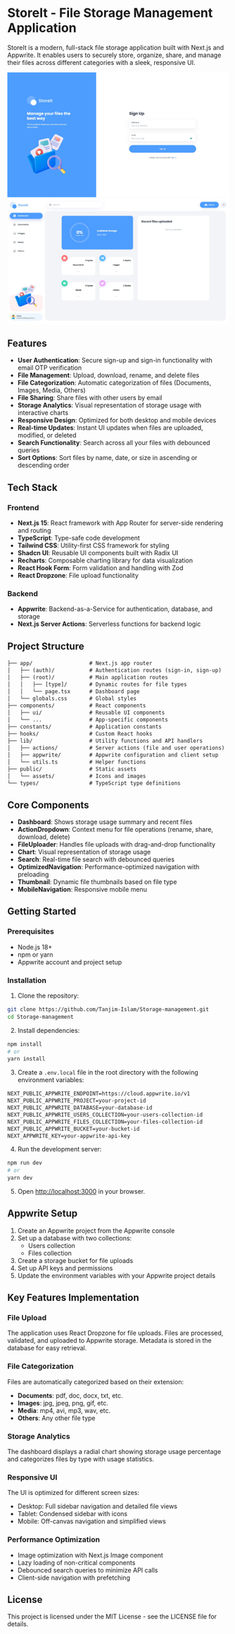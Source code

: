 # StoreIt - File Storage Management Application

StoreIt is a modern, full-stack file storage application built with Next.js and Appwrite. It enables users to securely store, organize, share, and manage their files across different categories with a sleek, responsive UI.

![StoreIt Dashboard](./public/ss1.jpg)
![StoreIt File Management](./public/ss2.jpg)

## Features

- **User Authentication**: Secure sign-up and sign-in functionality with email OTP verification
- **File Management**: Upload, download, rename, and delete files
- **File Categorization**: Automatic categorization of files (Documents, Images, Media, Others)
- **File Sharing**: Share files with other users by email
- **Storage Analytics**: Visual representation of storage usage with interactive charts
- **Responsive Design**: Optimized for both desktop and mobile devices
- **Real-time Updates**: Instant UI updates when files are uploaded, modified, or deleted
- **Search Functionality**: Search across all your files with debounced queries
- **Sort Options**: Sort files by name, date, or size in ascending or descending order

## Tech Stack

### Frontend
- **Next.js 15**: React framework with App Router for server-side rendering and routing
- **TypeScript**: Type-safe code development
- **Tailwind CSS**: Utility-first CSS framework for styling
- **Shadcn UI**: Reusable UI components built with Radix UI
- **Recharts**: Composable charting library for data visualization
- **React Hook Form**: Form validation and handling with Zod
- **React Dropzone**: File upload functionality

### Backend
- **Appwrite**: Backend-as-a-Service for authentication, database, and storage
- **Next.js Server Actions**: Serverless functions for backend logic

## Project Structure

```
├── app/                  # Next.js app router
│   ├── (auth)/           # Authentication routes (sign-in, sign-up)
│   ├── (root)/           # Main application routes
│   │   ├── [type]/       # Dynamic routes for file types
│   │   └── page.tsx      # Dashboard page
│   └── globals.css       # Global styles
├── components/           # React components
│   ├── ui/               # Reusable UI components
│   └── ...               # App-specific components
├── constants/            # Application constants
├── hooks/                # Custom React hooks
├── lib/                  # Utility functions and API handlers
│   ├── actions/          # Server actions (file and user operations)
│   ├── appwrite/         # Appwrite configuration and client setup
│   └── utils.ts          # Helper functions
├── public/               # Static assets
│   └── assets/           # Icons and images
└── types/                # TypeScript type definitions
```

## Core Components

- **Dashboard**: Shows storage usage summary and recent files
- **ActionDropdown**: Context menu for file operations (rename, share, download, delete)
- **FileUploader**: Handles file uploads with drag-and-drop functionality
- **Chart**: Visual representation of storage usage
- **Search**: Real-time file search with debounced queries
- **OptimizedNavigation**: Performance-optimized navigation with preloading
- **Thumbnail**: Dynamic file thumbnails based on file type
- **MobileNavigation**: Responsive mobile menu

## Getting Started

### Prerequisites

- Node.js 18+ 
- npm or yarn
- Appwrite account and project setup

### Installation

1. Clone the repository:

```bash
git clone https://github.com/Tanjim-Islam/Storage-management.git
cd Storage-management
```

2. Install dependencies:

```bash
npm install
# or
yarn install
```

3. Create a `.env.local` file in the root directory with the following environment variables:

```
NEXT_PUBLIC_APPWRITE_ENDPOINT=https://cloud.appwrite.io/v1
NEXT_PUBLIC_APPWRITE_PROJECT=your-project-id
NEXT_PUBLIC_APPWRITE_DATABASE=your-database-id
NEXT_PUBLIC_APPWRITE_USERS_COLLECTION=your-users-collection-id
NEXT_PUBLIC_APPWRITE_FILES_COLLECTION=your-files-collection-id
NEXT_PUBLIC_APPWRITE_BUCKET=your-bucket-id
NEXT_APPWRITE_KEY=your-appwrite-api-key
```

4. Run the development server:

```bash
npm run dev
# or
yarn dev
```

5. Open [http://localhost:3000](http://localhost:3000) in your browser.

## Appwrite Setup

1. Create an Appwrite project from the Appwrite console
2. Set up a database with two collections:
   - Users collection
   - Files collection
3. Create a storage bucket for file uploads
4. Set up API keys and permissions
5. Update the environment variables with your Appwrite project details

## Key Features Implementation

### File Upload

The application uses React Dropzone for file uploads. Files are processed, validated, and uploaded to Appwrite storage. Metadata is stored in the database for easy retrieval.

### File Categorization

Files are automatically categorized based on their extension:
- **Documents**: pdf, doc, docx, txt, etc.
- **Images**: jpg, jpeg, png, gif, etc.
- **Media**: mp4, avi, mp3, wav, etc.
- **Others**: Any other file type

### Storage Analytics

The dashboard displays a radial chart showing storage usage percentage and categorizes files by type with usage statistics.

### Responsive UI

The UI is optimized for different screen sizes:
- Desktop: Full sidebar navigation and detailed file views
- Tablet: Condensed sidebar with icons
- Mobile: Off-canvas navigation and simplified views

### Performance Optimization

- Image optimization with Next.js Image component
- Lazy loading of non-critical components
- Debounced search queries to minimize API calls
- Client-side navigation with prefetching

## License

This project is licensed under the MIT License - see the LICENSE file for details.